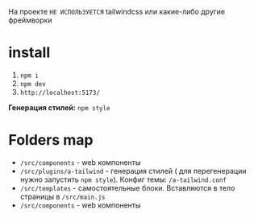 На проекте `НЕ ИСПОЛЬЗУЕТСЯ` tailwindcss или какие-либо другие фреймворки

# install

1. `npm i`
2. `npm dev`
3. `http://localhost:5173/`

**Генерация стилей:** `npm style`

# Folders map

- `/src/components` - web компоненты
- `/src/plugins/a-tailwind` - генерация стилей ( для перегенерации нужно запустить `npm
  style`). Конфиг темы: `/a-tailwind.conf`
- `/src/templates` - самостоятельные блоки. Вставляются в тело страницы в
  `/src/main.js`
- `/src/components` - web компоненты
